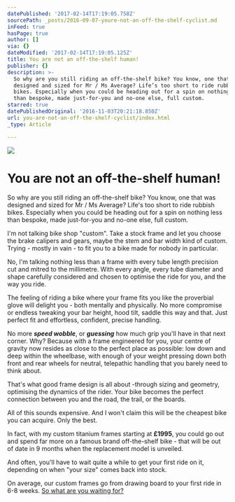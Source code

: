 ```yaml
---
datePublished: '2017-02-14T17:19:05.758Z'
sourcePath: _posts/2016-09-07-youre-not-an-off-the-shelf-cyclist.md
inFeed: true
hasPage: true
author: []
via: {}
dateModified: '2017-02-14T17:19:05.125Z'
title: You are not an off-the-shelf human!
publisher: {}
description: >-
  So why are you still riding an off-the-shelf bike? You know, one that was
  designed and sized for Mr / Ms Average? Life’s too short to ride rubbish
  bikes. Especially when you could be heading out for a spin on nothing less
  than bespoke, made just-for-you and no-one else, full custom.
starred: true
datePublishedOriginal: '2016-11-03T20:21:18.850Z'
url: you-are-not-an-off-the-shelf-cyclist/index.html
_type: Article

---
```

![](https://the-grid-user-content.s3-us-west-2.amazonaws.com/f597a7d0-a964-4eb4-9665-67c598524ddf.jpg)

# You are not an off-the-shelf human!

So why are you still riding an off-the-shelf bike? You know, one that was designed and sized for Mr / Ms Average? Life's too short to ride rubbish bikes. Especially when you could be heading out for a spin on nothing less than bespoke, made just-for-you and no-one else, full custom.

I'm not talking bike shop "custom". Take a stock frame and let you choose the brake calipers and gears, maybe the stem and bar width kind of custom. Trying - mostly in vain - to fit you to a bike made for nobody in particular. 

No, I'm talking nothing less than a frame with every tube length precision cut and mitred to the millimetre. With every angle, every tube diameter and shape carefully considered and chosen to optimise the ride for you, and the way you ride. 

The feeling of riding a bike where your frame fits you like the proverbial glove will delight you - both mentally and physically. No more compromise or endless tweaking your bar height, hood tilt, saddle this way and that. Just perfect fit and effortless, confident, precise handling. 

No more _**speed wobble**_, or _**guessing**_ how much grip you'll have in that next corner. Why? Because with a frame engineered for you, your centre of gravity now resides as close to the perfect place as possible: low down and deep within the wheelbase, with enough of your weight pressing down both front and rear wheels for neutral, telepathic handling that you barely need to think about. 

That's what good frame design is all about -through sizing and geometry, optimising the dynamics of the rider. Your bike becomes the perfect connection between you and the road, the trail, or the boards. 

All of this sounds expensive. And I won't claim this will be the cheapest bike you can acquire. Only the best. 

In fact, with my custom titanium frames starting at **£1995**, you could go out and spend far more on a famous brand off-the-shelf bike - that will be out of date in 9 months when the replacement model is unveiled. 

And often, you'll have to wait quite a while to get your first ride on it, depending on when "your size" comes back into stock. 

On average, our custom frames go from drawing board to your first ride in 6-8 weeks.
[So what are you waiting for?][0]

[0]: http://ridefullgas.com/custom-titanium/